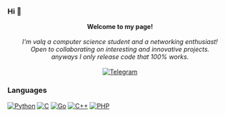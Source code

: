 ### Hi  👋
<p align="center">
    <b>Welcome to my page!</b><br><br>
    <i>
        I'm valq a computer science student and a networking enthusiast!<br>
        Open to collaborating on interesting and innovative projects.<br>
        anyways I only release code that 100% works.<br>
        </i><br>
        <a href="https://t.me/wifiexploiter">
        <img src="https://img.shields.io/badge/Telegram-blue?style=flat-square&logo=Telegram" alt="Telegram">
    </a>
    </i><br>

### Languages
[![Python](https://img.shields.io/badge/python-black?style=for-the-badge&logo=python)](https://github.com/znlv)
[![C](https://img.shields.io/badge/c-black?style=for-the-badge&logo=c)](https://github.com/znlv)
[![Go](https://img.shields.io/badge/Golang-black?style=for-the-badge&logo=go)](https://github.com/znlv)
[![C++](https://img.shields.io/badge/c++-black?style=for-the-badge&logo=c++)](https://github.com/znlv)
[![PHP](https://img.shields.io/badge/php-black?style=for-the-badge&logo=php)](https://github.com/znlv)
<!--
